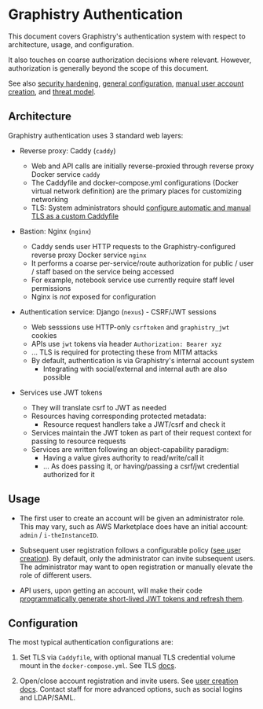 # Graphistry Authentication

This document covers Graphistry's authentication system with respect to architecture, usage, and configuration.

It also touches on coarse authorization decisions where relevant. However, authorization is generally beyond the scope of this document.

See also [security hardening](configure-security.md), [general configuration](configure.md), [manual user account creation](user-creation.md), and [threat model](threatmodel.md).

## Architecture

Graphistry authentication uses 3 standard web layers:

* Reverse proxy: Caddy (`caddy`)
  * Web and API calls are initially reverse-proxied through reverse proxy Docker service `caddy`
  * The Caddyfile and docker-compose.yml configurations (Docker virtual network definition) are the primary places for customizing networking
  * TLS: System administrators should [configure automatic and manual TLS as a custom Caddyfile](configure.md#tls)

* Bastion: Nginx (`nginx`)
  * Caddy sends user HTTP requests to the Graphistry-configured reverse proxy Docker service `nginx`
  * It performs a coarse per-service/route authorization  for public / user / staff based on the service being accessed
  * For example, notebook service use currently require staff level permissions
  * Nginx is _not_ exposed for configuration
  
* Authentication service: Django (`nexus`) - CSRF/JWT sessions
  * Web sesssions use HTTP-only `csrftoken` and `graphistry_jwt` cookies
  * APIs use `jwt` tokens via header `Authorization: Bearer xyz`
  * ... TLS is required for protecting these from MITM attacks
  * By default, authentication is via Graphistry's internal account system
    * Integrating with social/external and internal auth are also possible
    
* Services use JWT tokens
  * They will translate csrf to JWT as needed
  * Resources having corresponding protected metadata:
    * Resource request handlers take a JWT/csrf and check it
  * Services maintain the JWT token as part of their request context for passing to resource requests
  * Services are written following an object-capability paradigm:
    * Having a value gives authority to read/write/call it
    * ... As does passing it, or having/passing a csrf/jwt credential authorized for it
    
## Usage

* The first user to create an account will be given an administrator role. This may vary, such as AWS Marketplace does have an initial account: `admin` / `i-theInstanceID`. 

* Subsequent user registration follows a configurable policy ([see user creation](user-creation.md)). By default, only the administrator can invite subsequent users. The administrator may want to open registration or manually elevate the role of different users.

* API users, upon getting an account, will make their code [programmatically generate short-lived JWT tokens and refresh them](https://hub.graphistry.com/docs/api/1/rest/auth/#auth2).


## Configuration
  
The most typical authentication configurations are:

1. Set TLS via `Caddyfile`, with optional manual TLS credential volume mount in the `docker-compose.yml`. See TLS [docs](configure.md#tls-caddyfile).

2. Open/close account registration and invite users. See [user creation docs](user-creation.md). Contact staff for more advanced options, such as social logins and LDAP/SAML.

